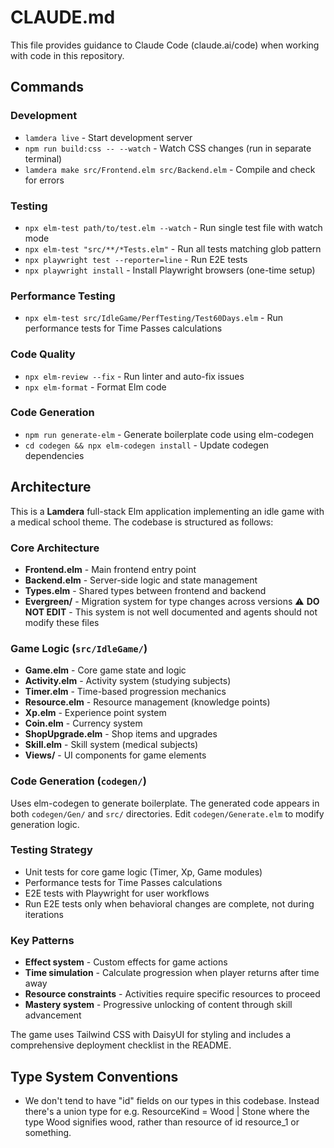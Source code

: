 # CLAUDE.md

This file provides guidance to Claude Code (claude.ai/code) when working with code in this repository.

## Commands

### Development
- `lamdera live` - Start development server
- `npm run build:css -- --watch` - Watch CSS changes (run in separate terminal)
- `lamdera make src/Frontend.elm src/Backend.elm` - Compile and check for errors

### Testing
- `npx elm-test path/to/test.elm --watch` - Run single test file with watch mode
- `npx elm-test "src/**/*Tests.elm"` - Run all tests matching glob pattern
- `npx playwright test --reporter=line` - Run E2E tests
- `npx playwright install` - Install Playwright browsers (one-time setup)

### Performance Testing
- `npx elm-test src/IdleGame/PerfTesting/Test60Days.elm` - Run performance tests for Time Passes calculations

### Code Quality
- `npx elm-review --fix` - Run linter and auto-fix issues
- `npx elm-format` - Format Elm code

### Code Generation
- `npm run generate-elm` - Generate boilerplate code using elm-codegen
- `cd codegen && npx elm-codegen install` - Update codegen dependencies

## Architecture

This is a **Lamdera** full-stack Elm application implementing an idle game with a medical school theme. The codebase is structured as follows:

### Core Architecture
- **Frontend.elm** - Main frontend entry point
- **Backend.elm** - Server-side logic and state management
- **Types.elm** - Shared types between frontend and backend
- **Evergreen/** - Migration system for type changes across versions ⚠️ **DO NOT EDIT** - This system is not well documented and agents should not modify these files

### Game Logic (`src/IdleGame/`)
- **Game.elm** - Core game state and logic
- **Activity.elm** - Activity system (studying subjects)
- **Timer.elm** - Time-based progression mechanics
- **Resource.elm** - Resource management (knowledge points)
- **Xp.elm** - Experience point system
- **Coin.elm** - Currency system
- **ShopUpgrade.elm** - Shop items and upgrades
- **Skill.elm** - Skill system (medical subjects)
- **Views/** - UI components for game elements

### Code Generation (`codegen/`)
Uses elm-codegen to generate boilerplate. The generated code appears in both `codegen/Gen/` and `src/` directories. Edit `codegen/Generate.elm` to modify generation logic.

### Testing Strategy
- Unit tests for core game logic (Timer, Xp, Game modules)
- Performance tests for Time Passes calculations
- E2E tests with Playwright for user workflows
- Run E2E tests only when behavioral changes are complete, not during iterations

### Key Patterns
- **Effect system** - Custom effects for game actions
- **Time simulation** - Calculate progression when player returns after time away
- **Resource constraints** - Activities require specific resources to proceed
- **Mastery system** - Progressive unlocking of content through skill advancement

The game uses Tailwind CSS with DaisyUI for styling and includes a comprehensive deployment checklist in the README.

## Type System Conventions

- We don't tend to have "id" fields on our types in this codebase. Instead there's a union type for e.g. ResourceKind = Wood | Stone where the type Wood signifies wood, rather than resource of id resource_1 or something.